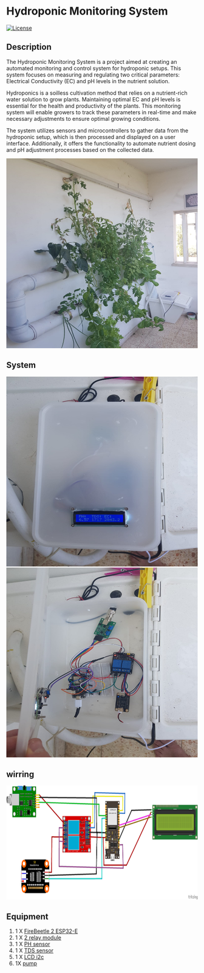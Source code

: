# Hydroponic Monitoring System

[![License](https://img.shields.io/badge/license-MIT-blue.svg)](LICENSE)

## Description

The Hydroponic Monitoring System is a project aimed at creating an automated monitoring and control system for hydroponic setups. This system focuses on measuring and regulating two critical parameters: Electrical Conductivity (EC) and pH levels in the nutrient solution.

Hydroponics is a soilless cultivation method that relies on a nutrient-rich water solution to grow plants. Maintaining optimal EC and pH levels is essential for the health and productivity of the plants. This monitoring system will enable growers to track these parameters in real-time and make necessary adjustments to ensure optimal growing conditions.

The system utilizes sensors and microcontrollers to gather data from the hydroponic setup, which is then processed and displayed on a user interface. Additionally, it offers the functionality to automate nutrient dosing and pH adjustment processes based on the collected data.

<img src="https://github.com/guyBra/hydroponic_monitoring_system/blob/main/photos/Hydroponic_full.jpeg" width="900" height="500"> 

## System
<img src="https://github.com/guyBra/hydroponic_monitoring_system/blob/main/photos/system_Outside.jpeg" width="900" height="500"> 
<img src="https://github.com/guyBra/hydroponic_monitoring_system/blob/main/photos/system_inside.jpeg" width="900" height="500"> 

## wirring

<img src="https://github.com/guyBra/hydroponic_monitoring_system/blob/main/photos/EC%26PH_bb.png" width="900" height="300"> 

## Equipment

1. 1 X [FireBeetle 2 ESP32-E](https://www.dfrobot.com/product-2195.html)
2. 1 X [2 relay module](https://he.aliexpress.com/item/4000674991518.html?_t=pvid%3A96b3ccfb-5172-472f-bff4-7ba3991df2b2&afTraceInfo=4000674991518__pc__pcBridgePPC__xxxxxx__1688132729&spm=a2g0o.ppclist.product.mainProduct&gatewayAdapt=glo2isr)
3. 1 X [PH sensor](https://he.aliexpress.com/item/1005004359126943.html?pdp_npi=2%40dis%21ILS%21%E2%82%AA25.03%21%E2%82%AA15.75%21%21%21%21%21%402101eac916881327967448920e6365%2112000029049472518%21btf&_t=pvid%3A9a91a314-5f88-49a1-907b-2c60d1dbb5a6&afTraceInfo=1005004359126943__pc__pcBridgePPC__xxxxxx__1688132797&spm=a2g0o.ppclist.product.mainProduct&gatewayAdapt=glo2isr)
4. 1 X [TDS sensor](https://he.aliexpress.com/item/1005003817995984.html?pdp_npi=2%40dis%21ILS%21%E2%82%AA31.20%21%E2%82%AA18.40%21%21%21%21%21%402101eac916881328402581862e6365%2112000027263281609%21btf&_t=pvid%3Af3da27b5-bded-4e7f-8c6a-7122763cf93f&afTraceInfo=1005003817995984__pc__pcBridgePPC__xxxxxx__1688132840&spm=a2g0o.ppclist.product.mainProduct&gatewayAdapt=glo2isr)
5. 1 X [LCD i2c](https://he.aliexpress.com/item/1967124495.html?spm=a2g0o.productlist.main.11.1d99j0JXj0JXqP&algo_pvid=1c3b8538-8e6d-4394-a420-00e4cf93ba2a&aem_p4p_detail=202306300648074520613666399600004039070&algo_exp_id=1c3b8538-8e6d-4394-a420-00e4cf93ba2a-5&pdp_npi=3%40dis%21ILS%212.5%212.31%21%21%21%21%21%40211bd3cb16881328873422561d0761%2112000026259554523%21sea%21IL%211751780303&curPageLogUid=HoTH3FO7lgo8&search_p4p_id=202306300648074520613666399600004039070_6)
6. 1X [pump](https://www.amazon.com/-/he/VIVOSUN-1150GPH-%D7%90%D7%A7%D7%95%D7%95%D7%A8%D7%99%D7%95%D7%9D-%D7%94%D7%99%D7%93%D7%A8%D7%95%D7%A4%D7%95%D7%A0%D7%99%D7%95%D7%AA-%D7%96%D7%A8%D7%91%D7%95%D7%91%D7%99%D7%95%D7%AA/dp/B086QJQK8N/ref=sr_1_6?keywords=Hydroponic+Pump&qid=1688133399&sr=8-6)


